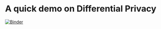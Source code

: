 # A quick demo on Differential Privacy
[![Binder](https://mybinder.org/badge_logo.svg)](https://mybinder.org/v2/gh/fpallas/DiffPriv-demo/HEAD?filepath=https%3A%2F%2Fgithub.com%2Ffpallas%2FDiffPriv-demo%2Fblob%2Fmain%2FDiffPriv-demo.ipynb)
